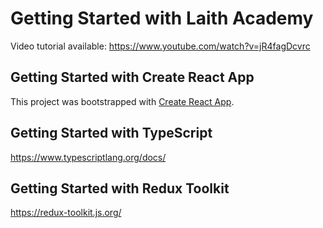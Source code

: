 # Getting Started with Laith Academy

Video tutorial available: 
https://www.youtube.com/watch?v=jR4fagDcvrc

## Getting Started with Create React App

This project was bootstrapped with [Create React App](https://github.com/facebook/create-react-app).

## Getting Started with TypeScript

https://www.typescriptlang.org/docs/

## Getting Started with Redux Toolkit

https://redux-toolkit.js.org/
